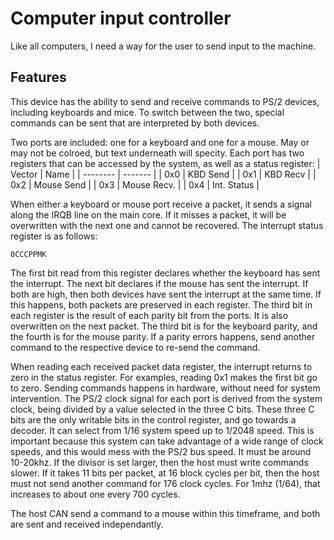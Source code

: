 # Computer input controller
Like all computers, I need a way for the user to send input to the machine.

## Features
This device has the ability to send and receive commands to PS/2 devices, including keyboards and mice. To switch between the two, special commands can be sent that are interpreted by both devices.

Two ports are included: one for a keyboard and one for a mouse. May or may not be colroed, but text underneath will specity. Each port has two registers that can be accessed by the system, as well as a status register:
| Vector | Name |
| -------- | ------- |
| 0x0 | KBD Send |
| 0x1 | KBD Recv |
| 0x2 | Mouse Send |
| 0x3 | Mouse Recv. |
| 0x4 | Int. Status |

When either a keyboard or mouse port receive a packet, it sends a signal along the IRQB line on the main core. If it misses a packet, it will be overwritten with the next one and cannot be recovered. The interrupt status register is as follows:

`0CCCPPMK`

The first bit read from this register declares whether the keyboard has sent the interrupt. The next bit declares if the mouse has sent the interrupt. If both are high, then both devices have sent the interrupt at the same time. If this happens, both packets are preserved in each register. The third bit in each register is the result of each parity bit from the ports. It is also overwritten on the next packet. The third bit is for the keyboard parity, and the fourth is for the mouse parity. If a parity errors happens, send another command to the respective device to re-send the command.

When reading each received packet data register, the interrupt returns to zero in the status register. For examples, reading 0x1 makes the first bit go to zero.
Sending commands happens in hardware, without need for system intervention. The PS/2 clock signal for each port is derived from the system clock, being divided by a value selected in the three C bits. These three C bits are the only writable bits in the control register, and go towards a decoder. It can select from 1/16 system speed up to 1/2048 speed. This is important because this system can take advantage of a wide range of clock speeds, and this would mess with the PS/2 bus speed. It must be around 10-20khz. If the divisor is set larger, then the host must write commands slower. If it takes 11 bits per packet, at 16 block cycles per bit, then the host must not send another command for 176 clock cycles. For 1mhz (1/64), that increases to about one every 700 cycles.

The host CAN send a command to a mouse within this timeframe, and both are sent and received independantly.
